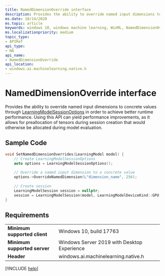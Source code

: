```yaml
---
title: NamedDimensionOverride interface
description: Provides the ability to override named input dimensions to concrete values through LearningModelSessionOptions in order to achieve better runtime performance.
ms.date: 10/14/2020
ms.topic: article
keywords: windows 10, windows machine learning, WinML, NamedDimensionOverride
ms.localizationpriority: medium
topic_type:
- APIRef
api_type:
- NA
api_name:
- NamedDimensionOverride
api_location:
- windows.ai.machinelearning.native.h
---
```


# NamedDimensionOverride interface

Provides the ability to override named input dimensions to concrete values through [LearningModelSessionOptions](/uwp/api/windows.ai.machinelearning.learningmodelsessionoptions) in order to achieve better runtime performance. Using this API can yield performance improvements, as it allows for preallocation of tensors during session creation that would otherwise be allocated during model evaluation.

## Sample Code

```cpp
void SetNamedDimensionOverrides(LearningModel model) {
    // Create LearningModelSessionOptions
    auto options = LearningModelSessionOptions();
 
    // Override a named input dimension to a concrete value
    options->OverrideNamedDimension(L"dimension_name", 256);
 
    // Create session
    LearningModelSession session = nullptr;
    session = LearningModelSession(model, LearningModelDeviceKind::GPU, options);
}

```

## Requirements

| | |
|-|-|
| **Minimum supported client** | Windows 10, build 17763 |
| **Minimum supported server** | Windows Server 2019 with Desktop Experience |
| **Header** | windows.ai.machinelearning.native.h |

[!INCLUDE [help](../../includes/get-help.md)]

